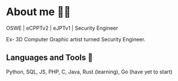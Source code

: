 # About me 🧙‍♂️

OSWE | eCPPTv2 | eJPTv1 | Security Engineer

Ex- 3D Computer Graphic artist turned Security Engineer.

## Languages and Tools 🍄

Python, SQL, JS, PHP, C, Java, Rust (learning), Go (have yet to start)
